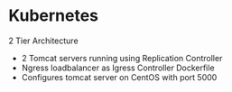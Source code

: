 # Kubernetes
2 Tier Architecture 
  - 2 Tomcat servers running using Replication Controller
  - Ngress loadbalancer as Igress Controller
 Dockerfile 
  - Configures tomcat server on CentOS with port 5000
